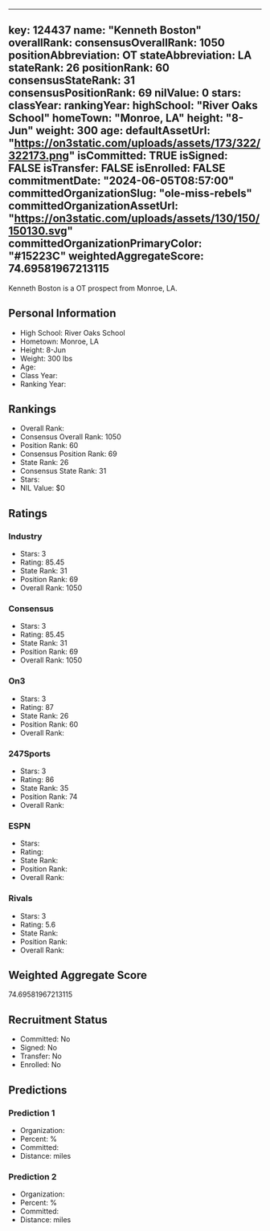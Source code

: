 ---
  key: 124437
  name: "Kenneth Boston"
  overallRank: 
  consensusOverallRank: 1050
  positionAbbreviation: OT
  stateAbbreviation: LA
  stateRank: 26
  positionRank: 60
  consensusStateRank: 31
  consensusPositionRank: 69
  nilValue: 0
  stars: 
  classYear: 
  rankingYear: 
  highSchool: "River Oaks School"
  homeTown: "Monroe, LA"
  height: "8-Jun"
  weight: 300
  age: 
  defaultAssetUrl: "https://on3static.com/uploads/assets/173/322/322173.png"
  isCommitted: TRUE
  isSigned: FALSE
  isTransfer: FALSE
  isEnrolled: FALSE
  commitmentDate: "2024-06-05T08:57:00"
  committedOrganizationSlug: "ole-miss-rebels"
  committedOrganizationAssetUrl: "https://on3static.com/uploads/assets/130/150/150130.svg"
  committedOrganizationPrimaryColor: "#15223C"
  weightedAggregateScore: 74.69581967213115
  ---
  
  Kenneth Boston is a OT prospect from Monroe, LA.
  
  ## Personal Information
  - High School: River Oaks School
  - Hometown: Monroe, LA
  - Height: 8-Jun
  - Weight: 300 lbs
  - Age: 
  - Class Year: 
  - Ranking Year: 
  
  ## Rankings
  - Overall Rank: 
  - Consensus Overall Rank: 1050
  - Position Rank: 60
  - Consensus Position Rank: 69
  - State Rank: 26
  - Consensus State Rank: 31
  - Stars: 
  - NIL Value: $0
  
  ## Ratings
  
  ### Industry
  - Stars: 3
  - Rating: 85.45
  - State Rank: 31
  - Position Rank: 69
  - Overall Rank: 1050
  
  ### Consensus
  - Stars: 3
  - Rating: 85.45
  - State Rank: 31
  - Position Rank: 69
  - Overall Rank: 1050
  
  ### On3
  - Stars: 3
  - Rating: 87
  - State Rank: 26
  - Position Rank: 60
  - Overall Rank: 
  
  ### 247Sports
  - Stars: 3
  - Rating: 86
  - State Rank: 35
  - Position Rank: 74
  - Overall Rank: 
  
  ### ESPN
  - Stars: 
  - Rating: 
  - State Rank: 
  - Position Rank: 
  - Overall Rank: 
  
  ### Rivals
  - Stars: 3
  - Rating: 5.6
  - State Rank: 
  - Position Rank: 
  - Overall Rank: 
  
  ## Weighted Aggregate Score
  74.69581967213115
  
  ## Recruitment Status
  - Committed: No
  - Signed: No
  - Transfer: No
  - Enrolled: No
  
  
  
  ## Predictions
  
  ### Prediction 1
  - Organization: 
  - Percent: %
  - Committed: 
  - Distance:  miles
  
  ### Prediction 2
  - Organization: 
  - Percent: %
  - Committed: 
  - Distance:  miles
  